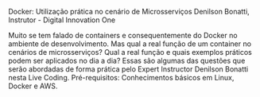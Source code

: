 Docker: Utilização prática no cenário de Microsserviços
Denilson Bonatti, Instrutor - Digital Innovation One

Muito se tem falado de containers e consequentemente do Docker no ambiente de desenvolvimento. 
Mas qual a real função de um container no cenários de microsserviços? 
Qual a real função e quais exemplos práticos podem ser aplicados no dia a dia? 
Essas são algumas das questões que serão abordadas de forma prática pelo Expert Instructor Denilson Bonatti nesta Live Coding. 
Pré-requisitos: Conhecimentos básicos em Linux, Docker e AWS.
